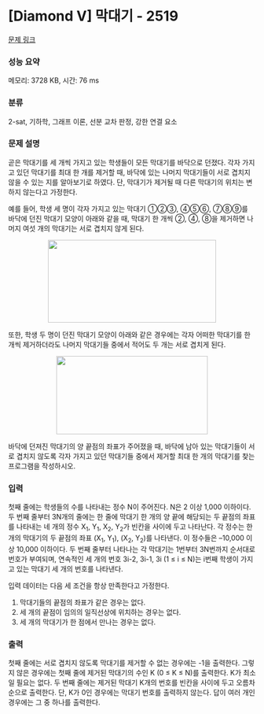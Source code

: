 # [Diamond V] 막대기 - 2519 

[문제 링크](https://www.acmicpc.net/problem/2519) 

### 성능 요약

메모리: 3728 KB, 시간: 76 ms

### 분류

2-sat, 기하학, 그래프 이론, 선분 교차 판정, 강한 연결 요소

### 문제 설명

<p>곧은 막대기를 세 개씩 가지고 있는 학생들이 모든 막대기를 바닥으로 던졌다. 각자 가지고 있던 막대기를 최대 한 개를 제거할 때, 바닥에 있는 나머지 막대기들이 서로 겹치지 않을 수 있는 지를 알아보기로 하였다. 단, 막대기가 제거될 때 다른 막대기의 위치는 변하지 않는다고 가정한다.</p>

<p>예를 들어, 학생 세 명이 각자 가지고 있는 막대기 ①②③, ④⑤⑥, ⑦⑧⑨를 바닥에 던진 막대기 모양이 아래와 같을 때, 막대기 한 개씩 ②, ④, ⑧을 제거하면 나머지 여섯 개의 막대기는 서로 겹치지 않게 된다.</p>

<p style="text-align: center;"><img alt="" src="" style="width: 342px; height: 168px;"></p>

<p>또한, 학생 두 명이 던진 막대기 모양이 아래와 같은 경우에는 각자 어떠한 막대기를 한 개씩 제거하더라도 나머지 막대기들 중에서 적어도 두 개는 서로 겹치게 된다. </p>

<p style="text-align: center;"><img alt="" src="" style="width: 308px; height: 159px;"></p>

<p>바닥에 던져진 막대기의 양 끝점의 좌표가 주어졌을 때, 바닥에 남아 있는 막대기들이 서로 겹치지 않도록 각자 가지고 있던 막대기들 중에서 제거할 최대 한 개의 막대기를 찾는 프로그램을 작성하시오.</p>

### 입력 

 <p>첫째 줄에는 학생들의 수를 나타내는 정수 N이 주어진다. N은 2 이상 1,000 이하이다. 두 번째 줄부터 3N개의 줄에는 한 줄에 막대기 한 개의 양 끝에 해당되는 두 끝점의 좌표를 나타내는 네 개의 정수 X<sub>1</sub>, Y<sub>1</sub>, X<sub>2</sub>, Y<sub>2</sub>가 빈칸을 사이에 두고 나타난다. 각 정수는 한 개의 막대기의 두 끝점의 좌표 (X<sub>1</sub>, Y<sub>1</sub>), (X<sub>2</sub>, Y<sub>2</sub>)를 나타낸다. 이 정수들은 –10,000 이상 10,000 이하이다. 두 번째 줄부터 나타나는 각 막대기는 1번부터 3N번까지 순서대로 번호가 부여되며, 연속적인 세 개의 번호 3i-2, 3i-1, 3i (1 ≤ i ≤ N)는 i번째 학생이 가지고 있는 막대기 세 개의 번호를 나타낸다.</p>

<p>입력 데이터는 다음 세 조건을 항상 만족한다고 가정한다. </p>

<ol>
	<li>막대기들의 끝점의 좌표가 같은 경우는 없다. </li>
	<li>세 개의 끝점이 임의의 일직선상에 위치하는 경우는 없다. </li>
	<li>세 개의 막대기가 한 점에서 만나는 경우는 없다. </li>
</ol>

### 출력 

 <p>첫째 줄에는 서로 겹치지 않도록 막대기를 제거할 수 없는 경우에는 -1을 출력한다. 그렇지 않은 경우에는 첫째 줄에 제거된 막대기의 수인 K (0 ≤ K ≤ N)를 출력한다. K가 최소일 필요는 없다. 두 번째 줄에는 제거된 막대기 K개의 번호를 빈칸을 사이에 두고 오름차순으로 출력한다. 단, K가 0인 경우에는 막대기 번호를 출력하지 않는다. 답이 여러 개인 경우에는 그 중 하나를 출력한다.</p>

